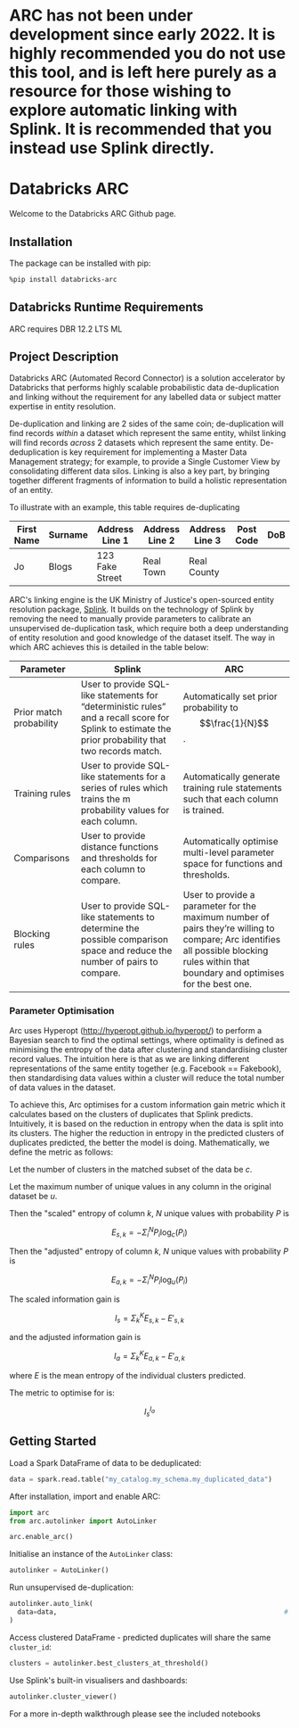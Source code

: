 # ARC has not been under development since early 2022. It is highly recommended you do not use this tool, and is left here purely as a resource for those wishing to explore automatic linking with Splink. It is recommended that you instead use Splink directly. 


# Databricks ARC

Welcome to the Databricks ARC Github page.

## Installation

The package can be installed with pip:

```bash
%pip install databricks-arc
```

## Databricks Runtime Requirements

ARC requires DBR 12.2 LTS ML

## Project Description

Databricks ARC (Automated Record Connector) is a solution accelerator by Databricks that performs highly scalable probabilistic data de-duplication 
and linking without the requirement for any labelled data or subject matter expertise in entity resolution.

De-duplication and linking are 2 sides of the same coin; de-duplication will find records *within* a dataset which represent the same entity, 
whilst linking will find records *across* 2 datasets which represent the same entity. De-deduplication is key requirement for implementing a Master Data Management strategy;
for example, to provide a Single Customer View by consolidating different data silos. Linking is also a key part, by bringing together different fragments of information
to build a holistic representation of an entity. 

To illustrate with an example, this table requires de-duplicating

|**First Name**|**Surname**|**Address Line 1**|**Address Line 2**|**Address Line 3**|**Post Code**|**DoB**|
|--------------|-----------|------------------|------------------|------------------|-------------|-------|
|Jo|Blogs|123 Fake Street|Real Town|Real County|

ARC's linking engine is the UK Ministry of Justice's open-sourced entity resolution package, [Splink](https://github.com/moj-analytical-services/splink). It builds on the technology of Splink by removing the need to manually provide parameters to calibrate an unsupervised de-duplication task, which require both a deep understanding of entity resolution and good knowledge of the dataset itself. The way in which ARC achieves this is detailed in the table below:

| **Parameter**           | **Splink**                                                                                                                                            | **ARC**                                                                                                                                                                                 |
|-------------------------|-------------------------------------------------------------------------------------------------------------------------------------------------------|-----------------------------------------------------------------------------------------------------------------------------------------------------------------------------------------|
| Prior match probability | User to provide SQL-like statements for “deterministic rules” and a recall score for Splink to estimate the prior probability that two records match. | Automatically set prior probability to $$\frac{1}{N}$$.                                                                                                                                                  |
| Training rules          | User to provide SQL-like statements for a series of rules which trains the m probability values for each column.                                      | Automatically generate training rule statements such that each column is trained.                                                                                                       |
| Comparisons             | User to provide distance functions and thresholds for each column to compare.                                                                         | Automatically optimise multi-level parameter space for functions and thresholds.                                                                                                        |
| Blocking rules          | User to provide SQL-like statements to determine the possible comparison space and reduce the number of pairs to compare.                             | User to provide a parameter for the maximum number of pairs they’re willing to compare; Arc identifies all possible blocking rules within that boundary and optimises for the best one. |


### Parameter Optimisation

Arc uses Hyperopt (http://hyperopt.github.io/hyperopt/) to perform a Bayesian search to find the optimal settings, where optimality is defined as minimising the entropy of the data after clustering and standardising cluster record values. The intuition here is that as we are linking different representations of the same entity together (e.g. Facebook == Fakebook), then standardising data values within a cluster will reduce the total number of data values in the dataset.

To achieve this, Arc optimises for a custom information gain metric which it calculates based on the clusters of duplicates that Splink predicts. Intuitively, it is based on the reduction in entropy when the data is split into its clusters. The higher the reduction in entropy in the predicted clusters of duplicates predicted, the better the model is doing. Mathematically, we define the metric as follows:

Let the number of clusters in the matched subset of the data be *c*.

Let the maximum number of unique values in any column in the original dataset be *u*.

Then the "scaled" entropy of column *k*, *N* unique values with probability *P* is

$$E_{s,k} = -\Sigma_{i}^{N} P_{i} \log_{c}(P_{i})$$

Then the "adjusted" entropy of column *k*, *N* unique values with probability *P* is

$$E_{a,k} = -\Sigma_{i}^{N} P_{i} \log_{u}(P_{i})$$

The scaled information gain is

$$I_{s} = \Sigma_{k}^{K} E_{s,k} - E'_{s,k}$$

and the adjusted information gain is

$$I_{a} = \Sigma_{k}^{K} E_{a,k} - E'_{a,k}$$

where *E* is the mean entropy of the individual clusters predicted.

The metric to optimise for is:

$$I_{s}^{I_{a}}$$


## Getting Started

Load a Spark DataFrame of data to be deduplicated:

```python
data = spark.read.table("my_catalog.my_schema.my_duplicated_data")
```

After installation, import and enable ARC:

```python
import arc
from arc.autolinker import AutoLinker

arc.enable_arc()
```

Initialise an instance of the `AutoLinker` class:

```python
autolinker = AutoLinker()
```

Run unsupervised de-duplication:

```python
autolinker.auto_link(
  data=data,                                                         # Spark DataFrame of data to deduplicate
)
```

Access clustered DataFrame - predicted duplicates will share the same `cluster_id`:

```python
clusters = autolinker.best_clusters_at_threshold()
```

Use Splink's built-in visualisers and dashboards:

```python
autolinker.cluster_viewer()
```
For a more in-depth walkthrough please see the included notebooks
